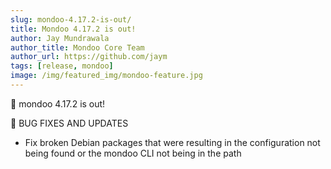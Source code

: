 ```yaml
---
slug: mondoo-4.17.2-is-out/
title: Mondoo 4.17.2 is out!
author: Jay Mundrawala
author_title: Mondoo Core Team
author_url: https://github.com/jaym
tags: [release, mondoo]
image: /img/featured_img/mondoo-feature.jpg
---
```


🥳 mondoo 4.17.2 is out!

🐛 BUG FIXES AND UPDATES

- Fix broken Debian packages that were resulting in the configuration not being found or the mondoo CLI not being in the path
